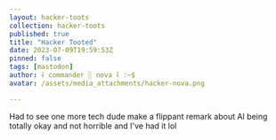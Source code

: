 ```yaml
---
layout: hacker-toots
collection: hacker-toots
published: true
title: "Hacker Tooted"
date: 2023-07-09T19:59:53Z
pinned: false
tags: [mastodon]
author: ⸸ commander ░ nova ⸸ :~$
avatar: /assets/media_attachments/hacker-nova.png

---
```


<p>Had to see one more tech dude make a flippant remark about AI being totally okay and not horrible and I&#39;ve had it lol</p>


